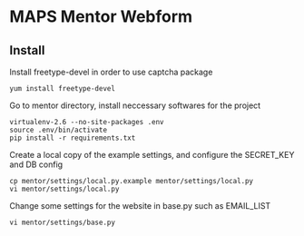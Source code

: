 # MAPS Mentor Webform 
## Install
Install freetype-devel in order to use captcha package

    yum install freetype-devel

Go to mentor directory, install neccessary softwares for the project

    virtualenv-2.6 --no-site-packages .env
    source .env/bin/activate
    pip install -r requirements.txt
    

    
Create a local copy of the example settings, and configure the SECRET_KEY and DB config

    cp mentor/settings/local.py.example mentor/settings/local.py
    vi mentor/settings/local.py
    
Change some settings for the website in base.py such as EMAIL_LIST

    vi mentor/settings/base.py

